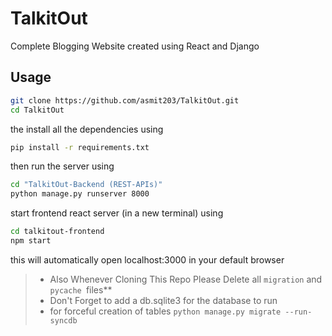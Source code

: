 # TalkitOut
Complete Blogging Website created using React and Django


## Usage
```bash
git clone https://github.com/asmit203/TalkitOut.git
cd TalkitOut
```
the install all the dependencies using
```bash
pip install -r requirements.txt
```
then run the server using
```bash
cd "TalkitOut-Backend (REST-APIs)"
python manage.py runserver 8000
```
start frontend react server (in a new terminal) using
```bash
cd talkitout-frontend
npm start
```
this will automatically open localhost:3000 in your default browser

> - Also Whenever Cloning This Repo Please Delete all `migration` and `pycache `files**
> - Don't Forget to add a db.sqlite3 for the database to run
> - for forceful creation of tables `python manage.py migrate --run-syncdb `
